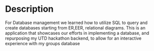 # Description
For Database management we learned how to utilize SQL to query and create databases starting from ER,EER, relational diagrams. This is an application that showcases our efforts in implementing a database, and repurposing my UTD hackathon backend, to allow for an interactive experience with my groups database
